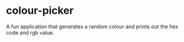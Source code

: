 # colour-picker

A fun application that generates a random colour and prints out the hex code and rgb value.
